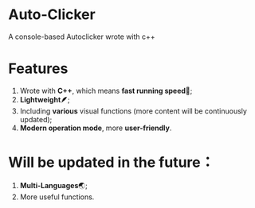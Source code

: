 # Auto-Clicker
A console-based Autoclicker wrote with c++
# Features
1. Wrote with **C++**, which means **fast running speed🚀**;
2. **Lightweight🪶**;
3. Including **various** visual functions (more content will be continuously updated);
4. **Modern operation mode**, more **user-friendly**.
# Will be updated in the future：
1. **Multi-Languages**🌏;
2. More useful functions.
